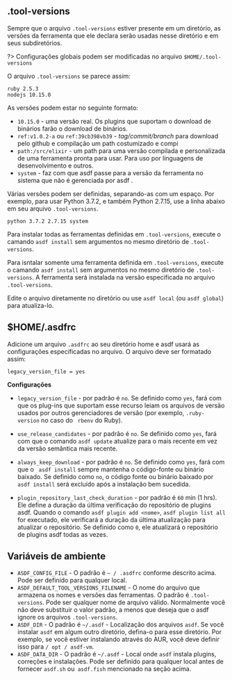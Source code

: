 ## .tool-versions

Sempre que o arquivo `.tool-versions` estiver presente em um diretório, as versões da ferramenta que ele declara serão usadas nesse diretório e em seus subdiretórios.

?> Configurações globais podem ser modificadas no arquivo `$HOME/.tool-versions`

O arquivo `.tool-versions` se parece assim:

```
ruby 2.5.3
nodejs 10.15.0
```

As versões podem estar no seguinte formato:

- `10.15.0` - uma versão real. Os plugins que suportam o download de binários farão o download de binários.
- `ref:v1.0.2-a` ou `ref:39cb398vb39` - _tag/commit/branch_ para download pelo github e compilação
  um path costumizado e compi
- `path:/src/elixir` - um path para uma versão compilada e personalizada de uma ferramenta pronta para usar. Para uso por linguagens de desenvolvimento e outros.
- `system` - faz com que asdf passe para a versão da ferramenta no sistema que não é gerenciada por asdf .

Várias versões podem ser definidas, separando-as com um espaço. Por exemplo, para usar Python 3.7.2, e também Python 2.7.15, use a linha abaixo em seu arquivo `.tool-versions`.

```
python 3.7.2 2.7.15 system
```

Para instalar todas as ferramentas definidas em `.tool-versions`, execute o camando `asdf install` sem argumentos no mesmo diretório de `.tool-versions`.

Para isntalar somente uma ferramenta definida em `.tool-versions`, execute o camando `asdf install` sem argumentos no mesmo diretório de `.tool-versions`. A ferramenta será instalada na versão especificada no arquivo `.tool-versions`.

Edite o arquivo diretamente no diretório ou use `asdf local` (ou `asdf global`) para atualiza-lo.

## \$HOME/.asdfrc

Adicione um arquivo `.asdfrc` ao seu diretório home e asdf usará as configurações especificadas no arquivo. O arquivo deve ser formatado assim:

```
legacy_version_file = yes
```

**Configurações**

- `legacy_version_file` - por padrão é `no`. Se definido como `yes`, fará com que os plug-ins que suportam esse recurso leiam os arquivos de versão usados por outros gerenciadores de versão (por exemplo, `.ruby-version` no caso do ` rbenv` do Ruby).
- `use_release_candidates` - por padrão é `no`. Se definido como `yes`, fará com que o comando `asdf update` atualize para o mais recente em vez da versão semântica mais recente.

- `always_keep_download` - por padrão é `no`. Se definido como `yes`, fará com que o ` asdf install` sempre mantenha o código-fonte ou binário baixado. Se definido como `no`, o código fonte ou binário baixado por ` asdf install` será excluído após a instalação bem sucedida.

- `plugin_repository_last_check_duration` - por padrão é `60` min (1 hrs). Ele define a duração da última verificação do repositório de plugins asdf. Quando o comando `asdf plugin add <nome>`, `asdf plugin list all` for executado, ele verificará a duração da última atualização para atualizar o repositório. Se definido como `0`, ele atualizará o repositório de plugins asdf todas as vezes.

## Variáveis de ambiente

- `ASDF_CONFIG_FILE` - O padrão é `~ / .asdfrc` conforme descrito acima. Pode ser definido para qualquer local.
- `ASDF_DEFAULT_TOOL_VERSIONS_FILENAME` - O nome do arquivo que armazena os nomes e versões das ferramentas. O padrão é `.tool-versions`. Pode ser qualquer nome de arquivo válido. Normalmente você não deve substituir o valor padrão, a menos que deseja que o asdf ignore os arquivos `.tool-versions`.
- `ASDF_DIR` - O padrão é `~/.asdf` - Localização dos arquivos `asdf`. Se você instalar `asdf` em algum outro diretório, defina-o para esse diretório. Por exemplo, se você estiver instalando através do AUR, você deve definir isso para `/ opt / asdf-vm`.
- `ASDF_DATA_DIR` - O padrão é `~/.asdf` - Local onde `asdf` instala plugins, correções e instalações. Pode ser definido para qualquer local antes de fornecer `asdf.sh` ou` asdf.fish` mencionado na seção acima.
